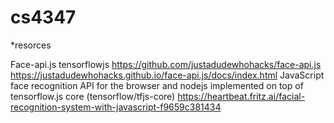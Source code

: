 # cs4347


*resorces

Face-api.js
tensorflowjs
https://github.com/justadudewhohacks/face-api.js
https://justadudewhohacks.github.io/face-api.js/docs/index.html
JavaScript face recognition API for the browser and nodejs implemented on top of tensorflow.js core (tensorflow/tfjs-core)
https://heartbeat.fritz.ai/facial-recognition-system-with-javascript-f9659c381434
